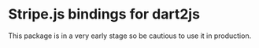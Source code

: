 # Stripe.js bindings for dart2js

This package is in a very early stage so be cautious to use it in production.
